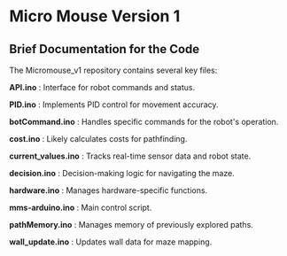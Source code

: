 # Micro Mouse Version 1
## Brief Documentation for the Code
The Micromouse_v1 repository contains several key files:

**API.ino**            : Interface for robot commands and status.

**PID.ino**            : Implements PID control for movement accuracy.

**botCommand.ino**     : Handles specific commands for the robot's operation.

**cost.ino**           : Likely calculates costs for pathfinding.

**current_values.ino** : Tracks real-time sensor data and robot state.

**decision.ino**       : Decision-making logic for navigating the maze.

**hardware.ino**       : Manages hardware-specific functions.

**mms-arduino.ino**    : Main control script.

**pathMemory.ino**     : Manages memory of previously explored paths.

**wall_update.ino**    : Updates wall data for maze mapping.

